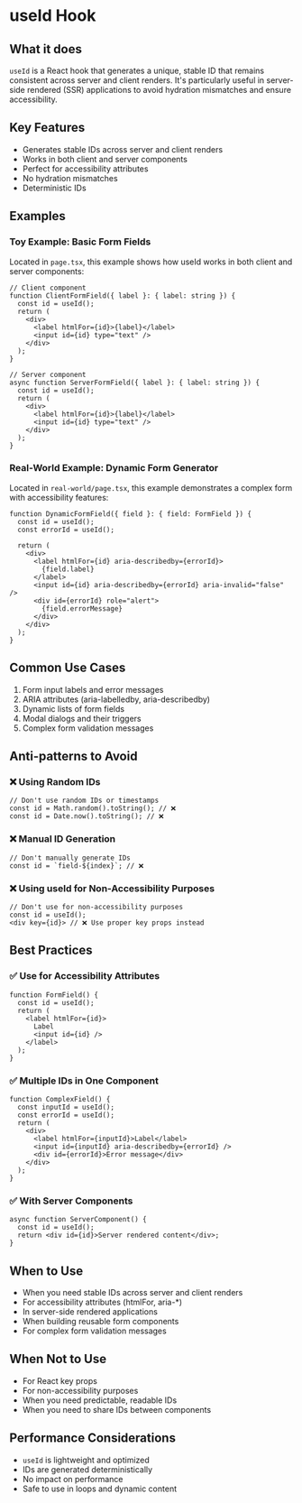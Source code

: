 # useId Hook

## What it does

`useId` is a React hook that generates a unique, stable ID that remains consistent across server and client renders. It's particularly useful in server-side rendered (SSR) applications to avoid hydration mismatches and ensure accessibility.

## Key Features

- Generates stable IDs across server and client renders
- Works in both client and server components
- Perfect for accessibility attributes
- No hydration mismatches
- Deterministic IDs

## Examples

### Toy Example: Basic Form Fields

Located in `page.tsx`, this example shows how useId works in both client and server components:

```tsx
// Client component
function ClientFormField({ label }: { label: string }) {
  const id = useId();
  return (
    <div>
      <label htmlFor={id}>{label}</label>
      <input id={id} type="text" />
    </div>
  );
}

// Server component
async function ServerFormField({ label }: { label: string }) {
  const id = useId();
  return (
    <div>
      <label htmlFor={id}>{label}</label>
      <input id={id} type="text" />
    </div>
  );
}
```

### Real-World Example: Dynamic Form Generator

Located in `real-world/page.tsx`, this example demonstrates a complex form with accessibility features:

```tsx
function DynamicFormField({ field }: { field: FormField }) {
  const id = useId();
  const errorId = useId();

  return (
    <div>
      <label htmlFor={id} aria-describedby={errorId}>
        {field.label}
      </label>
      <input id={id} aria-describedby={errorId} aria-invalid="false" />
      <div id={errorId} role="alert">
        {field.errorMessage}
      </div>
    </div>
  );
}
```

## Common Use Cases

1. Form input labels and error messages
2. ARIA attributes (aria-labelledby, aria-describedby)
3. Dynamic lists of form fields
4. Modal dialogs and their triggers
5. Complex form validation messages

## Anti-patterns to Avoid

### ❌ Using Random IDs

```tsx
// Don't use random IDs or timestamps
const id = Math.random().toString(); // ❌
const id = Date.now().toString(); // ❌
```

### ❌ Manual ID Generation

```tsx
// Don't manually generate IDs
const id = `field-${index}`; // ❌
```

### ❌ Using useId for Non-Accessibility Purposes

```tsx
// Don't use for non-accessibility purposes
const id = useId();
<div key={id}> // ❌ Use proper key props instead
```

## Best Practices

### ✅ Use for Accessibility Attributes

```tsx
function FormField() {
  const id = useId();
  return (
    <label htmlFor={id}>
      Label
      <input id={id} />
    </label>
  );
}
```

### ✅ Multiple IDs in One Component

```tsx
function ComplexField() {
  const inputId = useId();
  const errorId = useId();
  return (
    <div>
      <label htmlFor={inputId}>Label</label>
      <input id={inputId} aria-describedby={errorId} />
      <div id={errorId}>Error message</div>
    </div>
  );
}
```

### ✅ With Server Components

```tsx
async function ServerComponent() {
  const id = useId();
  return <div id={id}>Server rendered content</div>;
}
```

## When to Use

- When you need stable IDs across server and client renders
- For accessibility attributes (htmlFor, aria-\*)
- In server-side rendered applications
- When building reusable form components
- For complex form validation messages

## When Not to Use

- For React key props
- For non-accessibility purposes
- When you need predictable, readable IDs
- When you need to share IDs between components

## Performance Considerations

- `useId` is lightweight and optimized
- IDs are generated deterministically
- No impact on performance
- Safe to use in loops and dynamic content
